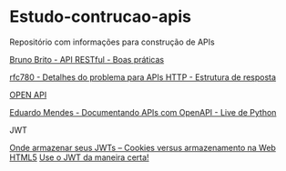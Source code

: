 # Estudo-contrucao-apis
Repositório com informações para construção de APIs


[Bruno Brito - API RESTful - Boas práticas](https://www.brunobrito.net.br/api-restful-boas-praticas/)

[rfc780 - Detalhes do problema para APIs HTTP - Estrutura de resposta](https://www.rfc-editor.org/rfc/rfc7807)

[OPEN API](https://www.openapis.org/)

[Eduardo Mendes - Documentando APIs com OpenAPI - Live de Python](https://www.youtube.com/watch?v=TfGHNBaK9a0)


JWT

[Onde armazenar seus JWTs – Cookies versus armazenamento na Web HTML5](https://stormpath.com/blog/where-to-store-your-jwts-cookies-vs-html5-web-storage)
[Use o JWT da maneira certa!](https://stormpath.com/blog/jwt-the-right-way)

